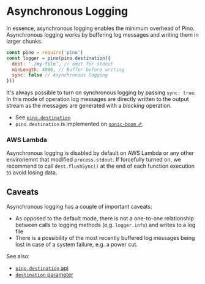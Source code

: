 # Asynchronous Logging

In essence, asynchronous logging enables the minimum overhead of Pino.
Asynchronous logging works by buffering log messages and writing them in larger chunks.

```js
const pino = require('pino')
const logger = pino(pino.destination({
  dest: './my-file', // omit for stdout
  minLength: 4096, // Buffer before writing
  sync: false // Asynchronous logging
}))
```

It's always possible to turn on synchronous logging by passing `sync: true`. 
In this mode of operation log messages are directly written to the
output stream as the messages are generated with a _blocking_ operation.

* See [`pino.destination`](/docs/api.md#pino-destination)
* `pino.destination` is implemented on [`sonic-boom` ⇗](https://github.com/mcollina/sonic-boom).

### AWS Lambda

Asynchronous logging is disabled by default on AWS Lambda or any other environemnt
that modified `process.stdout`. If forcefully turned on, we recommend to call `dest.flushSync()` at the end
of each function execution to avoid losing data.

## Caveats

Asynchronous logging has a couple of important caveats:

* As opposed to the default mode, there is not a one-to-one relationship between
  calls to logging methods (e.g. `logger.info`) and writes to a log file
* There is a possibility of the most recently buffered log messages being lost
  in case of a system failure, e.g. a power cut.

See also:

* [`pino.destination` api](/docs/api.md#pino-destination)
* [`destination` parameter](/docs/api.md#destination)
